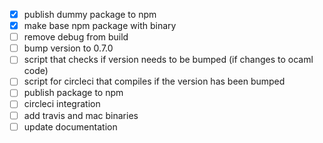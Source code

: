 - [x] publish dummy package to npm
- [x] make base npm package with binary
- [ ] remove debug from build
- [ ] bump version to 0.7.0
- [ ] script that checks if version needs to be bumped (if changes to ocaml code)
- [ ] script for circleci that compiles if the version has been bumped
- [ ] publish package to npm
- [ ] circleci integration
- [ ] add travis and mac binaries
- [ ] update documentation
